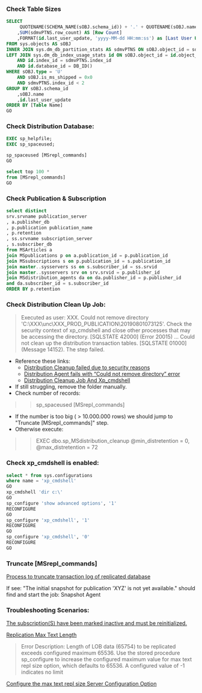 ### Check Table Sizes
```sql
SELECT 
	 QUOTENAME(SCHEMA_NAME(sOBJ.schema_id)) + '.' + QUOTENAME(sOBJ.name) AS [Table Name]
	,SUM(sdmvPTNS.row_count) AS [Row Count]
	,FORMAT(id.last_user_update, 'yyyy-MM-dd HH:mm:ss') as [Last User Update]
FROM sys.objects AS sOBJ
INNER JOIN sys.dm_db_partition_stats AS sdmvPTNS ON sOBJ.object_id = sdmvPTNS.object_id
LEFT JOIN sys.dm_db_index_usage_stats id ON sOBJ.object_id = id.object_id
	AND id.index_id = sdmvPTNS.index_id
	AND id.database_id = DB_ID()
WHERE sOBJ.type = 'U'
	AND sOBJ.is_ms_shipped = 0x0
	AND sdmvPTNS.index_id < 2
GROUP BY sOBJ.schema_id
	,sOBJ.name
	,id.last_user_update
ORDER BY [Table Name]
GO
```

### Check Distribution Database:
```sql
EXEC sp_helpfile;
EXEC sp_spaceused;

sp_spaceused [MSrepl_commands]
GO

select top 100 * 
from [MSrepl_commands]
GO
```

### Check Publication & Subscription
```sql
select distinct 
srv.srvname publication_server 
, a.publisher_db
, p.publication publication_name
, p.retention
, ss.srvname subscription_server
, s.subscriber_db
from MSArticles a 
join MSpublications p on a.publication_id = p.publication_id
join MSsubscriptions s on p.publication_id = s.publication_id
join master..sysservers ss on s.subscriber_id = ss.srvid
join master..sysservers srv on srv.srvid = p.publisher_id
join MSdistribution_agents da on da.publisher_id = p.publisher_id 
and da.subscriber_id = s.subscriber_id
ORDER BY p.retention 
```

### Check Distribution Clean Up Job:

> Executed as user: XXX. Could not remove directory 'C:\XXX\unc\XXX_PROD_PUBLICATION\20190801073125\'. Check the security context of xp_cmdshell and close other processes that may be accessing the directory.
[SQLSTATE 42000] (Error 20015)  ...
Could not clean up the distribution transaction tables. [SQLSTATE 01000] (Message 14152).  The step failed.

+ Reference these links:
  + [Distribution Cleanup failed due to security reasons](https://learnsql.wordpress.com/2012/10/15/distribution-cleanup-failed-due-to-security-reasons/)
  + [Distribution Agent fails with “Could not remove directory” error](https://repltalk.com/2011/01/02/distribution-agent-fails-with-could-not-remove-directory-error/)
  + [Distribution Cleanup Job And Xp_cmdshell](https://blog.pythian.com/distribution-cleanup-job-cant-delete-folder/)
+ If still struggling, remove the folder manually.
+ Check number of records: 
> > sp_spaceused [MSrepl_commands]
  + If the number is too big ( > 10.000.000 rows) we should jump to "Truncate [MSrepl_commands]" step.
  + Otherwise execute: 
> > EXEC dbo.sp_MSdistribution_cleanup @min_distretention = 0, @max_distretention = 72

### Check xp_cmdshell is enabled:
```sql
select * from sys.configurations
where name = 'xp_cmdshell'
GO
xp_cmdshell 'dir c:\'
GO
sp_configure 'show advanced options', '1'
RECONFIGURE
GO
sp_configure 'xp_cmdshell', '1' 
RECONFIGURE
GO
sp_configure 'xp_cmdshell', '0' 
RECONFIGURE
GO
```

### Truncate [MSrepl_commands]

[Process to truncate transaction log of replicated database](https://www.sqlservercentral.com/articles/process-to-truncate-transaction-log-of-replicated-database)

If see: "The initial snapshot for publication 'XYZ' is not yet available." should find and start the job: Snapshot Agent

### Troubleshooting Scenarios:
[The subscription(S) have been marked inactive and must be reinitialized.](https://www.msqlserver.net/2015/03/the-subscriptions-have-been-marked.html?m=1)

[Replication Max Text Length](https://www.sqlservercentral.com/blogs/replication-max-text-length)
> Error Description: Length of LOB data (65754) to be replicated exceeds configured maximum 65536. Use the stored procedure sp_configure to increase the configured maximum value for max text repl size option, which defaults to 65536. A configured value of -1 indicates no limit

[Configure the max text repl size Server Configuration Option](https://docs.microsoft.com/en-us/sql/database-engine/configure-windows/configure-the-max-text-repl-size-server-configuration-option?view=sql-server-2017)

